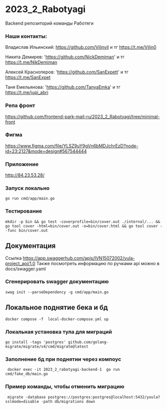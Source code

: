 # 2023_2_Rabotyagi
Backend репозиторий команды Работяги

### Наши контакты:

Владислав Ильинский: https://github.com/Vilinvil и тг https://t.me/Vilin0

Никита Демирев: 'https://github.com/NickDemiman' и тг https://t.me/NikDemiman

Алексей Красноперов: 'https://github.com/SanExpett' и тг https://t.me/SanExpet

Таня Емельянова: 'https://github.com/TanyaEmka' и тг https://t.me/jupi_abri

### Репа фронт
https://github.com/frontend-park-mail-ru/2023_2_Rabotyagi/tree/minimal-front

### Фигма
https://www.figma.com/file/YLSZ9uY9gVn6bMDJchrEzD?node-id=23:2127&mode=design#567544444

### Приложение
http://84.23.53.28/

### Запуск локально

`go run cmd/app/main.go`

### Тестирование 

`mkdir -p bin && go test -coverprofile=bin/cover.out ./internal/... && go tool cover -html=bin/cover.out -o=bin/cover.html && go tool cover --func bin/cover.out`

## Документация
 Ссылка https://app.swaggerhub.com/apis/IVN15072002/yula-project_api/1.0
 Также посмотреть информацию по ручками api можно в docs/swagger.yaml 

### Сгенерировать swagger документацию

```shell
swag init --parseDependency -g cmd/app/main.go
```

## Локальное поднятие бека и бд

```shell
docker compose -f  local-docker-compose.yml up
```


### Локальная установка тула для миграций
```shell
go install -tags 'postgres' github.com/golang-migrate/migrate/v4/cmd/migrate@latest
```

### Заполнение бд при поднятии через компоус
```shell
 docker exec -it 2023_2_rabotyagi-backend-1  go run cmd/fake_db/main.go
```
### Пример команды, чтобы отменить миграцию
```shell
 migrate -database postgres://postgres:postgres@localhost:5432/youla?sslmode=disable -path db/migrations down
```
